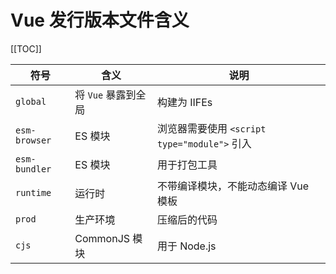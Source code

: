 # Vue 发行版本文件含义

[[TOC]]

| 符号          | 含义                | 说明                                         |
| ------------- | ------------------- | -------------------------------------------- |
| `global`      | 将 `Vue` 暴露到全局 | 构建为 IIFEs                                 |
| `esm-browser` | ES 模块             | 浏览器需要使用 `<script type="module">` 引入 |
| `esm-bundler` | ES 模块             | 用于打包工具                                 |
| `runtime`     | 运行时              | 不带编译模块，不能动态编译 Vue 模板          |
| `prod`        | 生产环境            | 压缩后的代码                                 |
| `cjs`         | CommonJS 模块       | 用于 Node.js                                 |
